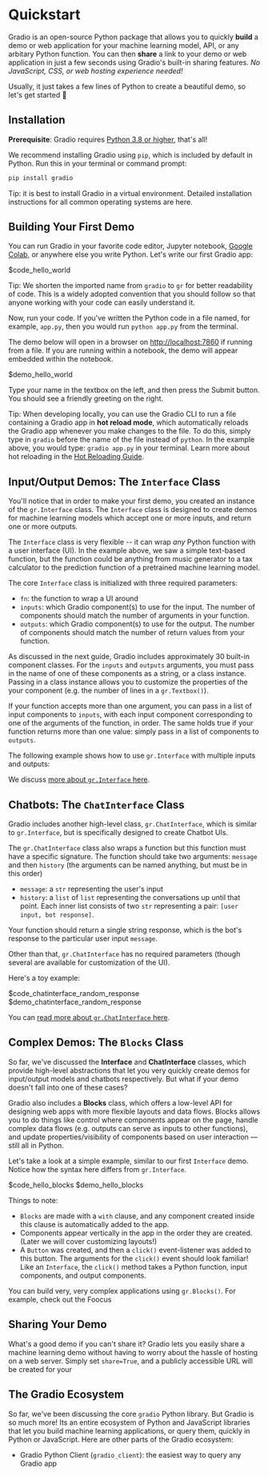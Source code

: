 # Quickstart

Gradio is an open-source Python package that allows you to quickly **build** a demo or web application for your machine learning model, API, or any arbitary Python function. You can then **share** a link to your demo or web application in just a few seconds using Gradio's built-in sharing features. *No JavaScript, CSS, or web hosting experience needed!*

Usually, it just takes a few lines of Python to create a beautiful demo, so let's get started 💫

## Installation

**Prerequisite**: Gradio requires [Python 3.8 or higher](https://www.python.org/downloads/), that's all!


We recommend installing Gradio using `pip`, which is included by default in Python. Run this in your terminal or command prompt:

```bash
pip install gradio
```


Tip: it is best to install Gradio in a virtual environment. Detailed installation instructions for all common operating systems are here. 

## Building Your First Demo

You can run Gradio in your favorite code editor, Jupyter notebook, [Google Colab](https://colab.research.google.com/drive/18ODkJvyxHutTN0P5APWyGFO_xwNcgHDZ?usp=sharing), or anywhere else you write Python. Let's write our first Gradio app:


$code_hello_world


Tip: We shorten the imported name from <code>gradio</code> to <code>gr</code> for better readability of code. This is a widely adopted convention that you should follow so that anyone working with your code can easily understand it. 

Now, run your code. If you've written the Python code in a file named, for example, `app.py`, then you would run `python app.py` from the terminal.

The demo below will open in a browser on [http://localhost:7860](http://localhost:7860) if running from a file. If you are running within a notebook, the demo will appear embedded within the notebook.

$demo_hello_world

Type your name in the textbox on the left, and then press the Submit button. You should see a friendly greeting on the right.

Tip: When developing locally, you can use the Gradio CLI to run a file containing a Gradio app in <strong>hot reload mode</strong>, which automatically reloads the Gradio app whenever you make changes to the file. To do this, simply type in <code>gradio</code> before the name of the file instead of `python`. In the example above, you would type: `gradio app.py` in your terminal. Learn more about hot reloading in the <a href="https://gradio.app/developing-faster-with-reload-mode/">Hot Reloading Guide</a>.


## Input/Output Demos: The `Interface` Class

You'll notice that in order to make your first demo, you created an instance of the `gr.Interface` class. The `Interface` class is designed to create demos for machine learning models which accept one or more inputs, and return one or more outputs. 

The `Interface` class is very flexible -- it can wrap *any* Python function with a user interface (UI). In the example above, we saw a simple text-based function, but the function could be anything from music generator to a tax calculator to the prediction function of a pretrained machine learning model.

The core `Interface` class is initialized with three required parameters:

- `fn`: the function to wrap a UI around
- `inputs`: which Gradio component(s) to use for the input. The number of components should match the number of arguments in your function.
- `outputs`: which Gradio component(s) to use for the output. The number of components should match the number of return values from your function.


As discussed in the next guide, Gradio includes approximately 30 built-in component classes. For the `inputs` and `outputs` arguments, you must pass in the name of one of these components as a string, or a class instance. Passing in a class instance allows you to customize the properties of the your component (e.g. the number of lines in a `gr.Textbox()`). 

If your function accepts more than one argument, you can pass in a list of input components to `inputs`, with each input component corresponding to one of the arguments of the function, in order. The same holds true if your function returns more than one value: simply pass in a list of components to `outputs`. 

The following example shows how to use `gr.Interface` with multiple inputs and outputs:


We discuss [more about `gr.Interface` here]().

## Chatbots: The `ChatInterface` Class

Gradio includes another high-level class, `gr.ChatInterface`, which is similar to `gr.Interface`, but is specifically designed to create Chatbot UIs. 

The `gr.ChatInterface` class also wraps a function but this function must have a specific signature. The function should take two arguments: `message` and then `history` (the arguments can be named anything, but must be in this order)

- `message`: a `str` representing the user's input
- `history`: a `list` of `list` representing the conversations up until that point. Each inner list consists of two `str` representing a pair: `[user input, bot response]`.

Your function should return a single string response, which is the bot's response to the particular user input `message`.

Other than that, `gr.ChatInterface` has no required parameters (though several are available for customization of the UI).

Here's a toy example:

$code_chatinterface_random_response
$demo_chatinterface_random_response

You can [read more about `gr.ChatInterface` here](https://gradio.app/guides/creating-a-chatbot-fast).

## Complex Demos: The `Blocks` Class

So far, we've discussed the **Interface** and **ChatInterface** classes, which provide high-level abstractions that let you very quickly create demos for input/output models and chatbots respectively. But what if your demo doesn't fall into one of these cases?

Gradio also includes a **Blocks** class, which offers a low-level API for designing web apps with more flexible layouts and data flows. Blocks allows you to do things like control where components appear on the page, handle complex data flows (e.g. outputs can serve as inputs to other functions), and update properties/visibility of components based on user interaction — still all in Python. 

Let's take a look at a simple example, similar to our first `Interface` demo. Notice how the syntax here differs from `gr.Interface`.

$code_hello_blocks
$demo_hello_blocks

Things to note:

- `Blocks` are made with a `with` clause, and any component created inside this clause is automatically added to the app.
- Components appear vertically in the app in the order they are created. (Later we will cover customizing layouts!)
- A `Button` was created, and then a `click()` event-listener was added to this button. The arguments for the `click()` event should look familiar! Like an `Interface`, the `click()` method takes a Python function, input components, and output components.

You can build very, very complex applications using `gr.Blocks()`. For example, check out the Foocus 

## Sharing Your Demo

What's a good demo if you can't share it? Gradio lets you easily share a machine learning demo without having to worry about the hassle of hosting on a web server. Simply set `share=True`, and a publicly accessible URL will be created for your 


## The Gradio Ecosystem

So far, we've been discussing the core `gradio` Python library. But Gradio is so much more! Its an entire ecosystem of Python and JavaScript libraries that let you build machine learning applications, or query them, quickly in Python or JavaScript. Here are other parts of the Gradio ecosystem:

* Gradio Python Client (`gradio_client`): the easiest way to query any Gradio app